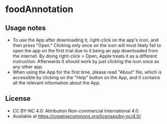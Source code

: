 # foodAnnotation
## Usage notes
- To use the App after downloading it, right-click on the app's icon, and then press "Open." Clicking only once on the icon will most likely fail to open the app on the first trial due to it being an app downloaded from the internet. By doing right-click > Open, Apple treats it as a different instruction. Afterwards it should work by just clicking the icon once as any other app.
- When using the App for the first time, please read "About" file, which is accessible by clicking on the "Help" button on the App, and it contains all the relevant information about the App.
## License 
- CC BY-NC 4.0: Attribution Non-commercial International 4.0.
- Available at https://creativecommons.org/licenses/by-nc/4.0/
